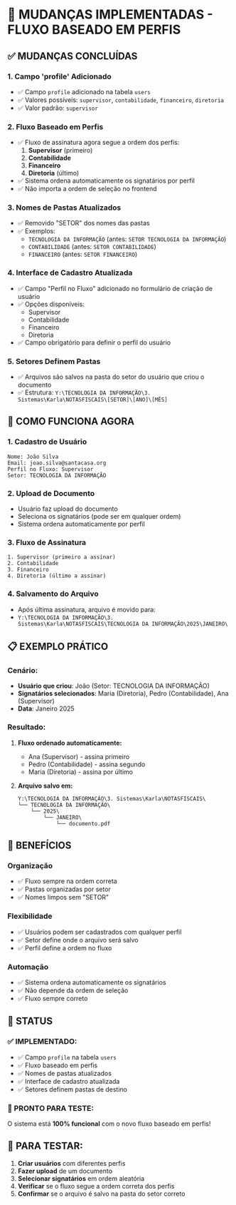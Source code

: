 # 🔄 MUDANÇAS IMPLEMENTADAS - FLUXO BASEADO EM PERFIS

## ✅ **MUDANÇAS CONCLUÍDAS**

### **1. Campo 'profile' Adicionado**
- ✅ Campo `profile` adicionado na tabela `users`
- ✅ Valores possíveis: `supervisor`, `contabilidade`, `financeiro`, `diretoria`
- ✅ Valor padrão: `supervisor`

### **2. Fluxo Baseado em Perfis**
- ✅ Fluxo de assinatura agora segue a ordem dos perfis:
  1. **Supervisor** (primeiro)
  2. **Contabilidade**
  3. **Financeiro**
  4. **Diretoria** (último)
- ✅ Sistema ordena automaticamente os signatários por perfil
- ✅ Não importa a ordem de seleção no frontend

### **3. Nomes de Pastas Atualizados**
- ✅ Removido "SETOR" dos nomes das pastas
- ✅ Exemplos:
  - `TECNOLOGIA DA INFORMAÇÃO` (antes: `SETOR TECNOLOGIA DA INFORMAÇÃO`)
  - `CONTABILIDADE` (antes: `SETOR CONTABILIDADE`)
  - `FINANCEIRO` (antes: `SETOR FINANCEIRO`)

### **4. Interface de Cadastro Atualizada**
- ✅ Campo "Perfil no Fluxo" adicionado no formulário de criação de usuário
- ✅ Opções disponíveis:
  - Supervisor
  - Contabilidade
  - Financeiro
  - Diretoria
- ✅ Campo obrigatório para definir o perfil do usuário

### **5. Setores Definem Pastas**
- ✅ Arquivos são salvos na pasta do setor do usuário que criou o documento
- ✅ Estrutura: `Y:\TECNOLOGIA DA INFORMAÇÃO\3. Sistemas\Karla\NOTASFISCAIS\[SETOR]\[ANO]\[MÊS]`

## 🔄 **COMO FUNCIONA AGORA**

### **1. Cadastro de Usuário**
```
Nome: João Silva
Email: joao.silva@santacasa.org
Perfil no Fluxo: Supervisor
Setor: TECNOLOGIA DA INFORMAÇÃO
```

### **2. Upload de Documento**
- Usuário faz upload do documento
- Seleciona os signatários (pode ser em qualquer ordem)
- Sistema ordena automaticamente por perfil

### **3. Fluxo de Assinatura**
```
1. Supervisor (primeiro a assinar)
2. Contabilidade
3. Financeiro
4. Diretoria (último a assinar)
```

### **4. Salvamento do Arquivo**
- Após última assinatura, arquivo é movido para:
- `Y:\TECNOLOGIA DA INFORMAÇÃO\3. Sistemas\Karla\NOTASFISCAIS\TECNOLOGIA DA INFORMAÇÃO\2025\JANEIRO\`

## 📋 **EXEMPLO PRÁTICO**

### **Cenário:**
- **Usuário que criou**: João (Setor: TECNOLOGIA DA INFORMAÇÃO)
- **Signatários selecionados**: Maria (Diretoria), Pedro (Contabilidade), Ana (Supervisor)
- **Data**: Janeiro 2025

### **Resultado:**
1. **Fluxo ordenado automaticamente:**
   - Ana (Supervisor) - assina primeiro
   - Pedro (Contabilidade) - assina segundo
   - Maria (Diretoria) - assina por último

2. **Arquivo salvo em:**
   ```
   Y:\TECNOLOGIA DA INFORMAÇÃO\3. Sistemas\Karla\NOTASFISCAIS\
   └── TECNOLOGIA DA INFORMAÇÃO\
       └── 2025\
           └── JANEIRO\
               └── documento.pdf
   ```

## 🎯 **BENEFÍCIOS**

### **Organização**
- ✅ Fluxo sempre na ordem correta
- ✅ Pastas organizadas por setor
- ✅ Nomes limpos sem "SETOR"

### **Flexibilidade**
- ✅ Usuários podem ser cadastrados com qualquer perfil
- ✅ Setor define onde o arquivo será salvo
- ✅ Perfil define a ordem no fluxo

### **Automação**
- ✅ Sistema ordena automaticamente os signatários
- ✅ Não depende da ordem de seleção
- ✅ Fluxo sempre correto

## 🚀 **STATUS**

### **✅ IMPLEMENTADO:**
- ✅ Campo `profile` na tabela `users`
- ✅ Fluxo baseado em perfis
- ✅ Nomes de pastas atualizados
- ✅ Interface de cadastro atualizada
- ✅ Setores definem pastas de destino

### **🎯 PRONTO PARA TESTE:**
O sistema está **100% funcional** com o novo fluxo baseado em perfis!

## 📝 **PARA TESTAR:**

1. **Criar usuários** com diferentes perfis
2. **Fazer upload** de um documento
3. **Selecionar signatários** em ordem aleatória
4. **Verificar** se o fluxo segue a ordem correta dos perfis
5. **Confirmar** se o arquivo é salvo na pasta do setor correto
